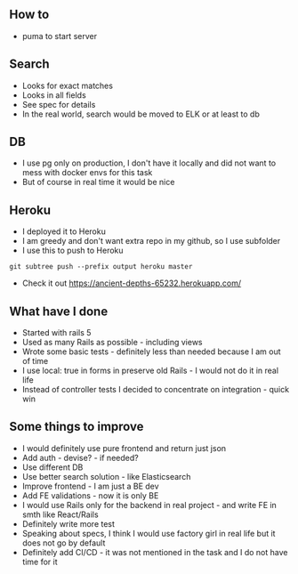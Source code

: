 ## How to
* puma to start server

## Search
* Looks for exact matches
* Looks in all fields
* See spec for details
* In the real world, search would be moved to ELK or at least to db

## DB
* I use pg only on production, I don't have it locally and did not want to mess with docker envs for this task
* But of course in real time it would be nice

## Heroku
* I deployed it to Heroku
* I am greedy and don't want extra repo in my github, so I use subfolder
* I use this to push to Heroku
```
git subtree push --prefix output heroku master
```
* Check it out https://ancient-depths-65232.herokuapp.com/

## What have I done
* Started with rails 5
* Used as many Rails as possible - including views
* Wrote some basic tests - definitely less than needed because I am out of time
* I use local: true in forms in preserve old Rails - I would not do it in real life
* Instead of controller tests I decided to concentrate on integration - quick win

## Some things to improve
* I would definitely use pure frontend and return just json
* Add auth - devise? - if needed?
* Use different DB
* Use better search solution - like Elasticsearch
* Improve frontend - I am just a BE dev
* Add FE validations - now it is only BE
* I would use Rails only for the backend in real project - and write FE in smth like React/Rails
* Definitely write more test
* Speaking about specs, I think I would use factory girl in real life but it does not go by default
* Definitely add CI/CD - it was not mentioned in the task and I do not have time for it
